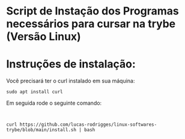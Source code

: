 # Script de Instação dos Programas necessários para cursar na trybe (Versão Linux)

# Instruções de instalação:

Você precisará ter o curl instalado em sua máquina:
```
sudo apt install curl

```
Em seguida rode o seguinte comando:

````


curl https://github.com/lucas-rodrigges/linux-softwares-trybe/blob/main/install.sh | bash 

